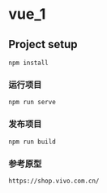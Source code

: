 # vue_1

## Project setup
```
npm install
```

### 运行项目
```
npm run serve
```

### 发布项目
```
npm run build
```

### 参考原型
```
https://shop.vivo.com.cn/
```
